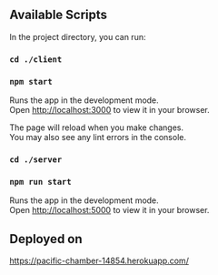 ## Available Scripts

In the project directory, you can run:

### `cd ./client`
### `npm start`

Runs the app in the development mode.\
Open [http://localhost:3000](http://localhost:3000) to view it in your browser.

The page will reload when you make changes.\
You may also see any lint errors in the console.

### `cd ./server`
### `npm run start`

Runs the app in the development mode.\
Open [http://localhost:5000](http://localhost:5000) to view it in your browser.

## Deployed on
https://pacific-chamber-14854.herokuapp.com/
